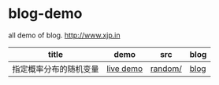 # blog-demo

all demo of blog.  http://www.xjp.in

| title | demo | src | blog |
| ----- | ---- | --- | ---- |
| 指定概率分布的随机变量 | [live demo](https://thesadabc.github.io/blog-demo/random) | [random/](./random) | [blog](http://www.xjp.in/2017/01/03/%E4%BB%8E%E6%95%B0%E5%AD%A6%E4%B8%8A%E6%9E%84%E9%80%A0%E4%BB%BB%E6%84%8F%E5%88%86%E5%B8%83%E7%9A%84%E9%9A%8F%E6%9C%BA%E5%8F%98%E9%87%8F%E5%87%BD%E6%95%B0%E5%B9%B6%E5%BA%94%E7%94%A8%E5%88%B0%E4%BB%A3%E7%A0%81%E4%B8%AD/)|
